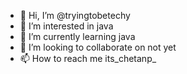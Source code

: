- 👋 Hi, I’m @tryingtobetechy
- 👀 I’m interested in java
- 🌱 I’m currently learning java
- 💞️ I’m looking to collaborate on not yet
- 📫 How to reach me its_chetanp_

<!---
tryingtobetechy/tryingtobetechy is a ✨ special ✨ repository because its `README.md` (this file) appears on your GitHub profile.
You can click the Preview link to take a look at your changes.
--->
